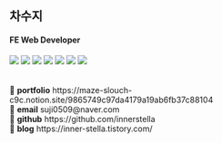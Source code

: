 ## 차수지

#### FE Web Developer

<div>
  <img src="https://img.shields.io/badge/html5-E34F26?style=for-the-badge&logo=html5&logoColor=white"> 
  <img src="https://img.shields.io/badge/css-1572B6?style=for-the-badge&logo=css3&logoColor=white"> 
  <img src="https://img.shields.io/badge/javascript-F7DF1E?style=for-the-badge&logo=javascript&logoColor=black"> 
  <img src="https://img.shields.io/badge/react-61DAFB?style=for-the-badge&logo=react&logoColor=black"> 
  <img src="https://img.shields.io/badge/typescript-3178C6?style=for-the-badge&logo=typescript&logoColor=black">
  <img src="https://img.shields.io/badge/firebase-FFCA28?style=for-the-badge&logo=firebase&logoColor=white">
  <img src="https://img.shields.io/badge/git-F05032?style=for-the-badge&logo=git&logoColor=white">
</div>
<br/>
<br/>
🍒 <strong>portfolio</strong> https://maze-slouch-c9c.notion.site/9865749c97da4179a19ab6fb37c88104 <br/>
🍒 <strong>email</strong> suji0509@naver.com <br/>
🍒 <strong>github</strong> https://github.com/innerstella <br/>
🍒 <strong>blog</strong> https://inner-stella.tistory.com/ 
